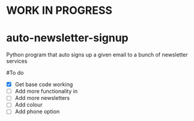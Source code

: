 # WORK IN PROGRESS

# auto-newsletter-signup
Python program that auto signs up a given email to a bunch of newsletter services

#To do

- [x] Get base code working
- [ ] Add more functionality in
- [ ] Add more newsletters
- [ ] Add colour
- [ ] Add phone option
